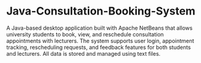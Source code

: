 # Java-Consultation-Booking-System
A Java-based desktop application built with Apache NetBeans that allows university students to book, view, and reschedule consultation appointments with lecturers. The system supports user login, appointment tracking, rescheduling requests, and feedback features for both students and lecturers. All data is stored and managed using text files.
